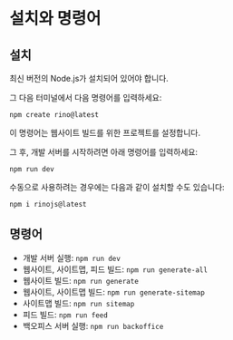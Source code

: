 <!--
{
  "title": "설치와 명령어",
  "time": "2025-04-14T01:21:00.000Z",
  "description": "설치와 명령어 설치 최신 버전의 Node.js가 설치되어 있어야 합니다. 그 다음 터미널에서 다음 명령어를 입력하세요: npm create rino@latest 이 명령어는 웹사이트 빌드를 위한 프로젝트를 설정합니다. 그 후, 개발 서버를 시작하려면 아래 명령어를 입력하세요: npm run dev 수동으로 사용하려는 경우에는 다음과 같이 설치할 수도 있습니다: npm i rinojs@latest 명령어 개발 서버..."
}
-->

# 설치와 명령어

## 설치

최신 버전의 Node.js가 설치되어 있어야 합니다.

그 다음 터미널에서 다음 명령어를 입력하세요:
```
npm create rino@latest
```
이 명령어는 웹사이트 빌드를 위한 프로젝트를 설정합니다.

그 후, 개발 서버를 시작하려면 아래 명령어를 입력하세요:
```
npm run dev
```

수동으로 사용하려는 경우에는 다음과 같이 설치할 수도 있습니다:
```
npm i rinojs@latest
```

## 명령어
- 개발 서버 실행: `npm run dev`
- 웹사이트, 사이트맵, 피드 빌드: `npm run generate-all`
- 웹사이트 빌드: `npm run generate`
- 웹사이트, 사이트맵 빌드: `npm run generate-sitemap`
- 사이트맵 빌드: `npm run sitemap`
- 피드 빌드: `npm run feed`
- 백오피스 서버 실행: `npm run backoffice`
